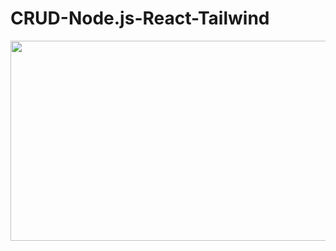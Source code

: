 # CRUD-Node.js-React-Tailwind



<img src="https://i.giphy.com/media/E8GS5prNl7VgfxCKlD/giphy.webp" width="960" height="320" frameBorder="0" class="giphy-embed" allowFullScreen />
